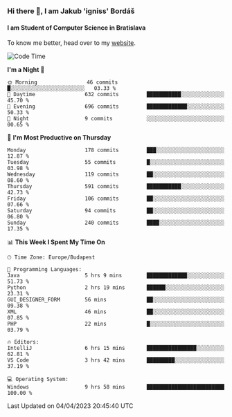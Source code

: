 ### Hi there 👋, I am Jakub 'igniss' Bordáš

#### I am Student of Computer Science in Bratislava
To know me better, head over to my [website](https://bordas.sk).


<!--START_SECTION:waka-->
![Code Time](http://img.shields.io/badge/Code%20Time-1%2C100%20hrs%2059%20mins-blue)

**I'm a Night 🦉** 

```text
🌞 Morning                46 commits          █░░░░░░░░░░░░░░░░░░░░░░░░   03.33 % 
🌆 Daytime                632 commits         ███████████░░░░░░░░░░░░░░   45.70 % 
🌃 Evening                696 commits         █████████████░░░░░░░░░░░░   50.33 % 
🌙 Night                  9 commits           ░░░░░░░░░░░░░░░░░░░░░░░░░   00.65 % 
```
📅 **I'm Most Productive on Thursday** 

```text
Monday                   178 commits         ███░░░░░░░░░░░░░░░░░░░░░░   12.87 % 
Tuesday                  55 commits          █░░░░░░░░░░░░░░░░░░░░░░░░   03.98 % 
Wednesday                119 commits         ██░░░░░░░░░░░░░░░░░░░░░░░   08.60 % 
Thursday                 591 commits         ███████████░░░░░░░░░░░░░░   42.73 % 
Friday                   106 commits         ██░░░░░░░░░░░░░░░░░░░░░░░   07.66 % 
Saturday                 94 commits          ██░░░░░░░░░░░░░░░░░░░░░░░   06.80 % 
Sunday                   240 commits         ████░░░░░░░░░░░░░░░░░░░░░   17.35 % 
```


📊 **This Week I Spent My Time On** 

```text
🕑︎ Time Zone: Europe/Budapest

💬 Programming Languages: 
Java                     5 hrs 9 mins        █████████████░░░░░░░░░░░░   51.73 % 
Python                   2 hrs 19 mins       ██████░░░░░░░░░░░░░░░░░░░   23.31 % 
GUI_DESIGNER_FORM        56 mins             ██░░░░░░░░░░░░░░░░░░░░░░░   09.38 % 
XML                      46 mins             ██░░░░░░░░░░░░░░░░░░░░░░░   07.85 % 
PHP                      22 mins             █░░░░░░░░░░░░░░░░░░░░░░░░   03.79 % 

🔥 Editors: 
IntelliJ                 6 hrs 15 mins       ████████████████░░░░░░░░░   62.81 % 
VS Code                  3 hrs 42 mins       █████████░░░░░░░░░░░░░░░░   37.19 % 

💻 Operating System: 
Windows                  9 hrs 58 mins       █████████████████████████   100.00 % 
```


 Last Updated on 04/04/2023 20:45:40 UTC
<!--END_SECTION:waka-->
